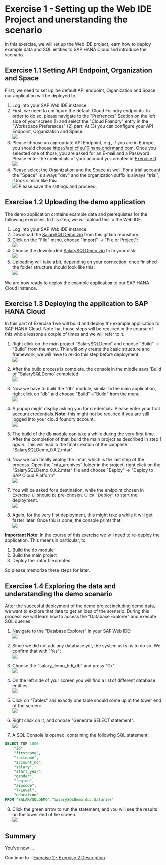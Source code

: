 # Exercise 1 - Setting up the Web IDE Project and unerstanding the scenario

In this exercise, we will set up the Web IDE project, learn how to deploy example data and SQL entities to SAP HANA Cloud and introduce the scenario.

## Exercise 1.1 Setting API Endpoint, Organization and Space

First, we need to set up the default API endpoint, Organization and Space, our application will be deployed to.

1. Log into your SAP Web IDE instance.
2. First, we need to configure the default Cloud Foundry endpoints. In order to do so, please navigate to the "Prefrences" Section on the left side of your screen (1) and select the "Cloud Foundry" entry in the "Workspace Preferences" (2) part. At (3) you can configure your API Endpoint, Organization and Space.
<br>![](/exercises/ex1/images/set_cf_api_endpoint.png)
3. Please choose an appropriate API Endpoint, e.g., if you are in Europe, you should choose https://api.cf.eu10.hana.ondemand.com. Once you selected one of those, you are asked for an E-mail and a Password. Please enter the credentials of your account you created in [Exercise 0](../ex0/README.md).
<br>![](/exercises/ex1/images/login_organization_space.png)
4. Please select the Organization and the Space as well. For a trial account the "Space" is always "dev" and the organization suffix is always "trial", it look similar like this:
<br>![](/exercises/ex1/images/chosen_api_endpoint_organization_space.png)
Please save the settings and proceed.

## Exercise 1.2 Uploading the demo application

The demo application contains example data and prerequistes for the following exercises. In this step, we will upload this to the Web IDE.

1. Log into your SAP Web IDE instance.
2. Download the [SalarySQLDemo.zip](/exercises/ex1/downloads/SalarySQLDemo.zip) from this github repository.
3. Click on the "File" menu, choose "Import" -> "File or Project":
<br>![](/exercises/ex1/images/import_file_project.png)
4. Choose the downloaded [SalarySQLDemo.zip](/exercises/ex1/downloads/SalarySQLDemo.zip) from your disk:
<br>![](/exercises/ex1/images/chosen_file.png)
5. Uploading will take a bit, depending on your connection, once finished the folder structure should look like this: 
<br>![](/exercises/ex1/images/folder_structure.png)

We are now ready to deploy the example application to our SAP HANA Cloud instance.

## Exercise 1.3 Deploying the application to SAP HANA Cloud

In this part of Exercise 1 we will build and deploy the example application to SAP HANA Cloud. Note that those steps will be required in the course of this whole lessons a couple of times and we will refer to it.

1. Right click on the main project "SalarySQLDemo" and choose "Build" -> "Build" from the menu. This will only create the basic structure and framework, we will have to re-do this step before deployment.
<br>![](/exercises/ex1/images/main_app_build.png)

2. After the build process is complete, the console in the middle says 'Build of "SalarySQLDemo" completed'
<br>![](/exercises/ex1/images/build_completed.png)

3. Now we have to build the "db" module, similar to the main application, right click on "db" and choose "Build"->"Build" from the menu.
<br>![](/exercises/ex1/images/build_db_module.png)

4. A popup might display asking you for credentials. Please enter your trial account credentials. **Note:** this might not be required if you are still logged into your cloud foundry account.
<br>![](/exercises/ex1/images/logon_for_build.png)

5. The build of the db module can take a while during the very first time. After the completion of that, build the main project as described in step 1 *again*. This will lead to the final creation of the complete "SalarySQLDemo_0.0.2.mtar".

6. Now we can finally deploy the .mtar, which is the last step of the process. Open the "mta_archives" folder in the project, right click on the "SalarySQLDemo_0.0.2.mtar" file and choose "Deploy" -> "Deploy to SAP Cloud Platform".
<br>![](/exercises/ex1/images/deploy_mtar.png)

7. You will be asked for a destination, while the endpoint chosen in Exercise 1.1 should be pre-chosen. Click "Deploy" to start the deployment.
<br>![](/exercises/ex1/images/final_deploy_endpoint.png)

8. Again, for the very first deployment, this might take a while it will get faster later. Once this is done, the console prints that:
<br>![](/exercises/ex1/images/deployment_successful.png)


**Important Note**: In the course of this exercise we will need to re-deploy the application. This means in particular, to:
1. Build the db module
2. Build the main project
3. Deploy the .mtar file created

So please memorize these steps for later.

## Exercise 1.4 Exploring the data and understanding the demo scenario

After the succesful deployment of the demo project including demo data, we want to explore that data to get an idea of the scenario. During this process we will learn how to access the "Database Explorer" and execute SQL queries.

1. Navigate to the "Database Explorer" in your SAP Web IDE:
<br>![](/exercises/ex1/images/db_explorer.png)

2. Since we did not add any database yet, the system asks us to do so. We confirm that with "Yes":
<br>![](/exercises/ex1/images/add_new_db_dialogue.png)

3. Choose the "salary_demo_hdi_db" and press "Ok".
<br>![](/exercises/ex1/images/choose_hdi.png)

4. On the left side of your screen you will find a list of different database entities. 
<br>![](/exercises/ex1/images/demo_db.png)

5. Click on "Tables" and exactly one table should come up at the lower end of the screen:
<br>![](/exercises/ex1/images/tables.png)

6. Right click on it, and choose "Generate SELECT statement".
<br>![](/exercises/ex1/images/generate_select.png)

7. A SQL Console is opened, containing the following SQL statement:
```SQL
SELECT TOP 1000
	"id",
	"firstname",
	"lastname",
	"account_no",
	"salary",
	"start_year",
	"gender",
	"region",
	"zipcode",
	"T-Level",
	"education"
FROM "SALARYSQLDEMO"."SalarySQLDemo.db::Salaries"
```
8. Click the green arrow to run the statement, and you will see the results on the lower end of the screen.
<br>![](/exercises/ex1/images/run_sql_query.png)





## Summary

You've now ...

Continue to - [Exercise 2 - Exercise 2 Description](../ex2/README.md)


